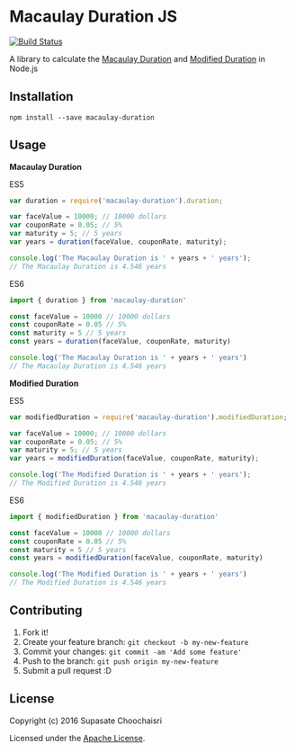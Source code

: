 # Macaulay Duration JS

[![Build Status](https://travis-ci.org/supasate/Macaulay-Duration-JS.svg?branch=master)](https://travis-ci.org/supasate/Macaulay-Duration-JS)

A library to calculate the [Macaulay Duration](http://www.investopedia.com/terms/m/macaulayduration.asp) and [Modified Duration](http://www.investopedia.com/terms/m/modifiedduration.asp) in Node.js

## Installation

`npm install --save macaulay-duration`

## Usage

**Macaulay Duration**

ES5
``` javascript
var duration = require('macaulay-duration').duration;

var faceValue = 10000; // 10000 dollars
var couponRate = 0.05; // 5%
var maturity = 5; // 5 years
var years = duration(faceValue, couponRate, maturity);

console.log('The Macaulay Duration is ' + years + ' years');
// The Macaulay Duration is 4.546 years
```

ES6
``` javascript
import { duration } from 'macaulay-duration'

const faceValue = 10000 // 10000 dollars
const couponRate = 0.05 // 5%
const maturity = 5 // 5 years
const years = duration(faceValue, couponRate, maturity)

console.log('The Macaulay Duration is ' + years + ' years')
// The Macaulay Duration is 4.546 years
```

**Modified Duration**

ES5
``` javascript
var modifiedDuration = require('macaulay-duration').modifiedDuration;

var faceValue = 10000; // 10000 dollars
var couponRate = 0.05; // 5%
var maturity = 5; // 5 years
var years = modifiedDuration(faceValue, couponRate, maturity);

console.log('The Modified Duration is ' + years + ' years');
// The Modified Duration is 4.546 years
```

ES6

``` javascript
import { modifiedDuration } from 'macaulay-duration'

const faceValue = 10000 // 10000 dollars
const couponRate = 0.05 // 5%
const maturity = 5 // 5 years
const years = modifiedDuration(faceValue, couponRate, maturity)

console.log('The Modified Duration is ' + years + ' years')
// The Modified Duration is 4.546 years
```

## Contributing

1. Fork it!
2. Create your feature branch: `git checkout -b my-new-feature`
3. Commit your changes: `git commit -am 'Add some feature'`
4. Push to the branch: `git push origin my-new-feature`
5. Submit a pull request :D


## License

Copyright (c) 2016 Supasate Choochaisri

Licensed under the [Apache License](https://github.com/supasate/Macaulay-Duration-JS/blob/master/LICENSE).
